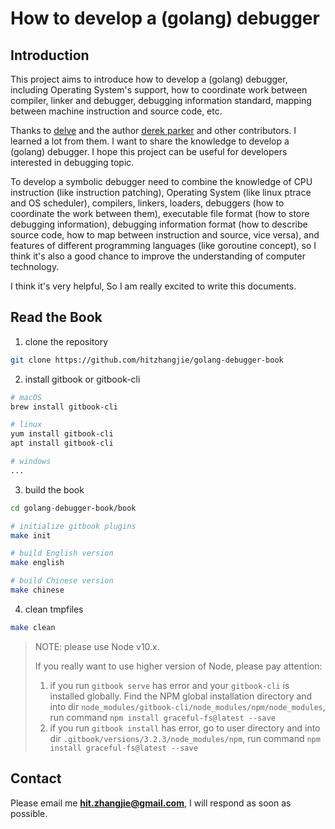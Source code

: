 # How to develop a (golang) debugger

## Introduction

This project aims to introduce how to develop a (golang) debugger, including Operating System's support, how to coordinate work between compiler, linker and debugger, debugging information standard, mapping between machine instruction and source code, etc. 

Thanks to [delve](github.com/go-delve/delve) and the author [derek parker](https://twitter.com/derkthedaring?lang=en) and other contributors. I learned a lot from them. I want to share the knowledge to develop a (golang) debugger. I hope this project can be useful for developers interested in debugging topic.

To develop a symbolic debugger need to combine the knowledge of CPU instruction (like instruction patching), Operating System (like linux ptrace and OS scheduler), compilers, linkers, loaders, debuggers (how to coordinate the work between them), executable file format (how to store debugging information), debugging information format (how to describe source code, how to map between instruction and source, vice versa), and features of different programming languages (like goroutine concept), so I think it's also a good chance to improve the understanding of computer technology.

I think it's very helpful, So I am really excited to write this documents.

## Read the Book

1. clone the repository
```bash
git clone https://github.com/hitzhangjie/golang-debugger-book
```

2. install gitbook or gitbook-cli
```bash
# macOS
brew install gitbook-cli

# linux
yum install gitbook-cli
apt install gitbook-cli

# windows
...
```

3. build the book
```bash
cd golang-debugger-book/book

# initialize gitbook plugins
make init 

# build English version
make english

# build Chinese version
make chinese

```

4. clean tmpfiles
```bash
make clean
```

> NOTE: please use Node v10.x.
>
> If you really want to use higher version of Node, please pay attention:
>
> 1. if you run `gitbook serve` has error and your `gitbook-cli` is installed globally. Find the NPM global installation directory and into dir `node_modules/gitbook-cli/node_modules/npm/node_modules`, run command `npm install graceful-fs@latest --save`
> 2. if you run `gitbook install` has error, go to user directory and into dir `.gitbook/versions/3.2.3/node_modules/npm`, run command `npm install graceful-fs@latest --save`

## Contact

Please email me **hit.zhangjie@gmail.com**, I will respond as soon as possible.

